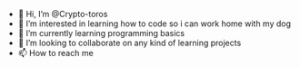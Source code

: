 - 👋 Hi, I’m @Crypto-toros
- 👀 I’m interested in learning how to code so i can work home with my dog
- 🌱 I’m currently learning programming basics
- 💞️ I’m looking to collaborate on any kind of learning projects
- 📫 How to reach me 

<!---
Crypto-toros/Crypto-toros is a ✨ special ✨ repository because its `README.md` (this file) appears on your GitHub profile.
You can click the Preview link to take a look at your changes.
--->
